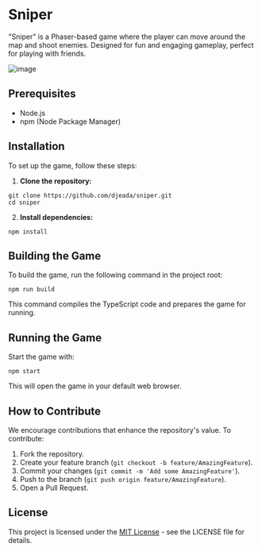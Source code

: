 # Sniper

"Sniper" is a Phaser-based game where the player can move around the map and shoot enemies. Designed for fun and engaging gameplay, perfect for playing with friends.

![image](https://github.com/djeada/sniper/assets/37275728/01052fa7-1f5f-4e33-a075-65c4325d939a)

## Prerequisites
- Node.js
- npm (Node Package Manager)

## Installation
To set up the game, follow these steps:

1. **Clone the repository:**

```
git clone https://github.com/djeada/sniper.git
cd sniper
```

2. **Install dependencies:**

```
npm install
```

## Building the Game

To build the game, run the following command in the project root:

```
npm run build
```

This command compiles the TypeScript code and prepares the game for running.

## Running the Game

Start the game with:

```
npm start
```

This will open the game in your default web browser.

## How to Contribute

We encourage contributions that enhance the repository's value. To contribute:

1. Fork the repository.
2. Create your feature branch (`git checkout -b feature/AmazingFeature`).
3. Commit your changes (`git commit -m 'Add some AmazingFeature'`).
4. Push to the branch (`git push origin feature/AmazingFeature`).
5. Open a Pull Request.

## License

This project is licensed under the [MIT License](LICENSE) - see the LICENSE file for details.
